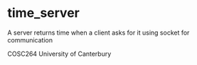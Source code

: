 # time_server
A server returns time when a client asks for it using socket for communication


COSC264
University of Canterbury
